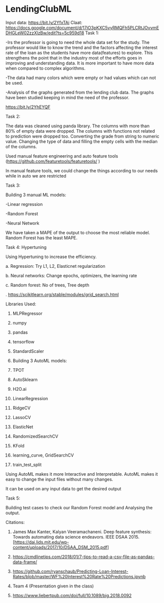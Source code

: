 # LendingClubML

Input data: https://bit.ly/2YfxTAi
Claat: https://docs.google.com/document/d/17iO3pKXC5vyRMQFh5PLCRtJOvvmEDHGLeW02zzXlzBw/edit?ts=5c959d18
Task 1:

-Irs the professor is going to need the whole data set for the study. The professor would like to know the trend and the factors affecting the interest rate of the loan as the students have more data(features) to explore. This strengthens the point that in the industry most of the efforts goes in improving and understanding data. It is more important to have more data when compared to complex algorithms.

-The data had many colors which were empty or had values which can not be used.

-Analysis of the graphs generated from the lending club data. The graphs have been studied keeping in mind the need of the professor.

https://bit.ly/2YhEYQF

 

Task 2:

The data was cleaned using panda library. The columns with more than 80% of empty data were dropped. The columns with functions not related to prediction were dropped too. Converting the grade from string to numeric value. Changing the type of data and filling the empty cells with the median of the columns.

Used manual feature engineering and auto feature tools (https://github.com/featuretools/featuretools/ )

In manual feature tools, we could change the things according to our needs while in auto we are restricted

 

 

Task 3:

Building 3 manual ML models:

-Linear regression

-Random Forest

-Neural Network

 

We have taken a MAPE of the output to choose the most reliable model. Random Forest has the least MAPE.

 

Task 4: Hypertuning

Using Hypertuning to increase the efficiency.

a. Regression: Try L1, L2, Elasticnet regularization

b. Neural networks: Change epochs, optimizers, the learning rate

c. Random forest: No of trees, Tree depth

. https://scikitlearn.org/stable/modules/grid_search.html

Libraries Used:

1. MLPRegressor

2. numpy

3. pandas

4. tensorflow

5. StandardScaler

6. Building 3 AutoML models:

7. TPOT

8. AutoSklearn

9. H2O.ai

10. LinearRegression

11. RidgeCV

12. LassoCV

13. ElasticNet

14. RandomizedSearchCV

15. KFold

16. learning_curve, GridSearchCV

17. train_test_split

 

Using AutoML makes it more Interactive and Interpretable. AutoML makes it easy to change the input files without many changes.

It can be used on any input data to get the desired output

 

Task 5:

Building test cases to check our Random Forest model and Analysing the output.

 

 

Citations:

1. James Max Kanter, Kalyan Veeramachaneni. Deep feature synthesis: Towards automating data science endeavors. IEEE DSAA 2015.     [https://dai.lids.mit.edu/wp-content/uploads/2017/10/DSAA_DSM_2015.pdf]

2. https://cmdlinetips.com/2018/01/7-tips-to-read-a-csv-file-as-pandas-data-frame/

3. https://github.com/ryanschaub/Predicting-Loan-Interest-Rates/blob/master/WF%20Interest%20Rate%20Predictions.ipynb

4. Team 4 (Presentation given in the class)

5. https://www.liebertpub.com/doi/full/10.1089/big.2018.0092
